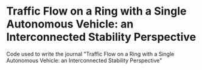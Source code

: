# Traffic Flow on a Ring with a Single Autonomous Vehicle: an Interconnected Stability Perspective
Code used to write the journal "Traffic Flow on a Ring with a Single Autonomous Vehicle: an Interconnected Stability Perspective"


